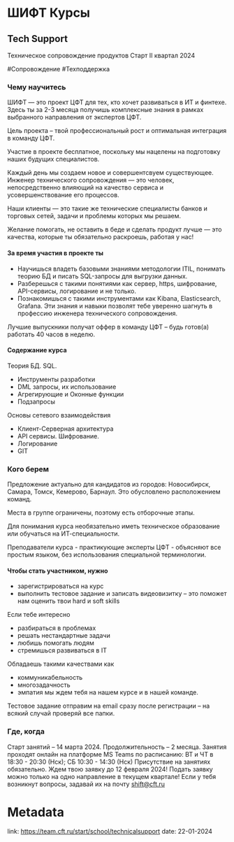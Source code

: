 # ШИФТ Курсы 

## Tech Support

Техническое сопровождение продуктов
Старт II квартал 2024

\#Сопровождение \#Техподдержка

### Чему научитесь 

ШИФТ — это проект ЦФТ для тех, кто хочет развиваться в ИТ и финтехе. Здесь ты за 2-3 месяца получишь комплексные знания в рамках выбранного направления от экспертов ЦФТ.

Цель проекта – твой профессиональный рост и оптимальная интеграция в команду ЦФТ.

Участие в проекте бесплатное, поскольку мы нацелены на подготовку наших будущих специалистов.

Каждый день мы создаем новое и совершентсвуем существующее. Инженер технического сопровождения — это человек, непосредственно влияющий на качество сервиса и усовершенствование его процессов.

Наши клиенты — это такие же технические специалисты банков и торговых сетей, задачи и проблемы которых мы решаем.

Желание помогать, не оставить в беде и сделать продукт лучше — это качества, которые ты обязательно раскроешь, работая у нас!

#### За время участия в проекте ты
- Научишься владеть базовыми знаниями методологии ITIL, понимать теорию БД и писать SQL-запросы для выгрузки данных. 
- Разберешься с такими понятиями как сервер, https, шифрование, API-сервисы, логирование и не только. 
- Познакомишься с такими инструментами как Kibana, Elasticsearch, Grafana. 
Эти знания и навыки позволят тебе уверенно шагнуть в профессию инженера технического сопровождения.

Лучшие выпускники получат оффер в команду ЦФТ – будь готов(а) работать 40 часов в неделю.

#### Содержание курса
Теория БД. SQL.

- Инструменты разработки
- DML запросы, их использование
- Агрегирующие и Оконные функции
- Подзапросы

Основы сетевого взаимодействия

- Клиент-Серверная архитектура
- API сервисы. Шифрование.
- Логирование
- GIT

### Кого берем

Предложение актуально для кандидатов из городов: Новосибирск, Самара, Томск, Кемерово, Барнаул. Это обусловлено расположением команд. 

Места в группе ограничены, поэтому есть отборочные этапы.

Для понимания курса необязательно иметь техническое образование или обучаться на ИТ-специальности.

Преподаватели курса - практикующие эксперты ЦФТ - объясняют все простым языком, без использования специальной терминологии.

#### Чтобы стать участником, нужно

- зарегистрироваться на курс
- выполнить тестовое задание и записать видеовизитку – это поможет нам оценить твои hard и soft skills

Если тебе интересно

- разбираться в проблемах
- решать нестандартные задачи
- любишь помогать людям 
- стремишься развиваться в IT

Обладаешь такими качествами как

- коммуникабельность
- многозадачность
- эмпатия 
мы ждем тебя на нашем курсе и в нашей команде.

Тестовое задание отправим на email сразу после регистрации – на всякий случай проверяй все папки.

### Где, когда

Старт занятий – 14 марта 2024.
Продолжительность – 2 месяца.
Занятия проходят онлайн на платформе MS Teams по расписанию:
ВТ и ЧТ в 18:30 - 20:30 (Нск); СБ 10:30 - 14:30 (Нск)
Присутствие на занятиях обязательно.
Ждем твою заявку до 12 февраля 2024!
Подать заявку можно только на одно направление в текущем квартале!
Если у тебя возникнут вопросы, задавай их на почту shift@cft.ru

# Metadata
link: https://team.cft.ru/start/school/technicalsupport
date: 22-01-2024